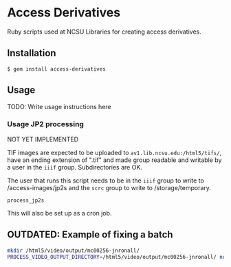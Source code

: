 # Access Derivatives

Ruby scripts used at NCSU Libraries for creating access derivatives.

## Installation

    $ gem install access-derivatives

## Usage

TODO: Write usage instructions here

### Usage JP2 processing

NOT YET IMPLEMENTED

TIF images are expected to be uploaded to `av1.lib.ncsu.edu:/html5/tifs/`, have an ending extension of ".tif" and made group readable and writable by a user in the `iiif` group. Subdirectories are OK.

The user that runs this script needs to be in the `iiif` group to write to /access-images/jp2s and the `scrc` group to write to /storage/temporary.

```
process_jp2s
```

This will also be set up as a cron job.

## OUTDATED: Example of fixing a batch

```sh
mkdir /html5/video/output/mc00256-jnronall/
PROCESS_VIDEO_OUTPUT_DIRECTORY=/html5/video/output/mc00256-jnronall/ nohup process_video /html5/video/uploads/mc00256 > upload_batch.out 2> upload_batch.err < /dev/null &
```
